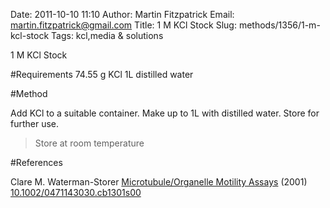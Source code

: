 Date: 2011-10-10 11:10
Author: Martin Fitzpatrick
Email: martin.fitzpatrick@gmail.com
Title: 1 M KCl Stock
Slug: methods/1356/1-m-kcl-stock
Tags: kcl,media &amp; solutions

1 M KCl Stock





#Requirements
74.55 g KCl
1L distilled water

#Method

Add KCl to a suitable container. Make up to 1L with distilled water. Store for further use.


>Store at room temperature




#References


Clare M. Waterman-Storer [Microtubule/Organelle Motility Assays](http://dx.doi.org/10.1002/0471143030.cb1301s00)  (2001)
[10.1002/0471143030.cb1301s00](http://dx.doi.org/10.1002/0471143030.cb1301s00)



